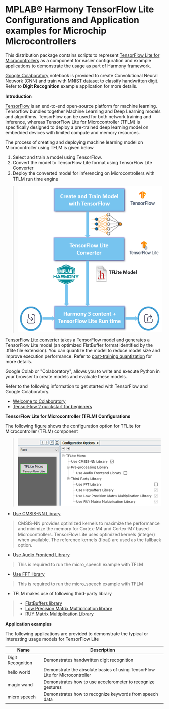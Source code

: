# MPLAB® Harmony TensorFlow Lite Configurations and Application examples for Microchip Microcontrollers

This distribution package contains scripts to represent [TensorFlow Lite for Microcontrollers](https://github.com/tensorflow/tflite-micro) as a component for easier configuration 
and example applications to demonstrate the usage as part of Harmony framework.

[Google Colaboratory](https://github.com/Microchip-MPLAB-Harmony/tflite/scripts/digit_recognition/Digit_Recognition.ipynb) notebook is provided 
to create Convolutional Neural Network (CNN) and train with [MNIST dataset](http://yann.lecun.com/exdb/mnist/) to classify handwritten digit. 
Refer to **Digit Recognition** example application for more details.  

**Introduction**

[TensorFlow](https://github.com/tensorflow/tensorflow) is an end-to-end open-source platform for machine learning. Tensorflow bundles together Machine Learning and Deep Learning models and algorithms. 
TensorFlow can be used for both network training and inference, whereas TensorFlow Lite for Microcontroller (TFLM) is specifically designed to deploy a pre-trained deep learning model on 
embedded devices with limited compute and memory resources.

The process of creating and deploying machine learning model on Microcontroller using TFLM is given below
1. Select and train a model using TensorFlow.
2. Convert the model to TensorFlow Lite format using TensorFlow Lite Converter
3. Deploy the converted model for inferencing on Microcontrollers with TFLM run time engine

> ![ml flow](GUID-22605FE6-45D8-43B3-9032-3E389043C741-low.png)

[TensorFlow Lite converter](https://www.tensorflow.org/lite/convert/) takes a TensorFlow model and generates a TensorFlow Lite model  (an optimized FlatBuffer format identified by the .tflite file extension). 
You can quantize the model to reduce model size and improve execution performance. Refer to [post-training quantization](https://www.tensorflow.org/lite/performance/post_training_quantization) for more details. 

Google Colab or "Colaboratory", allows you to write and execute Python in your browser to create models and evaluate these models. 

Refer to the following information to get started with TensorFlow and Google Colaboratory. 
- [Welcome to Colaboratory](https://colab.research.google.com/notebooks/welcome.ipynb)
- [TensorFlow 2 quickstart for beginners](https://www.tensorflow.org/tutorials/quickstart/beginner)


**TensorFlow Lite for Microcontroller (TFLM) Configurations**

The following figure shows the configuration option for TFLite for Microcontroller (TFLM) component

> ![tflite_configuration](GUID-9EA6AB48-E483-4787-9F41-C7F96B67D615-low.png)

- [Use CMSIS-NN Library](https://github.com/ARM-software/CMSIS_5/tree/develop/CMSIS/NN)
> CMSIS-NN provides optimized kernels to maximize the performance and minimize the memory for Cortex-M4 and Cortex-M7 based Microcontrollers.
> TensorFlow Lite uses optimized kernels (integer) when available. The reference kernels (float) are used as the fallback option.

- [Use Audio Frontend Library](https://github.com/tensorflow/tflite-micro/tree/main/tensorflow/lite/experimental/microfrontend)
> This is required to run the micro_speech example with TFLM

- [Use FFT library](https://github.com/mborgerding/kissfft)
> This is required to run the micro_speech example with TFLM

- TFLM makes use of following third-party library
> - [FlatBuffers library](https://github.com/google/flatbuffers)
> - [Low Precision Matrix Multiplication library](https://github.com/google/gemmlowp)
> - [RUY Matrix Multiplication Library](https://github.com/google/ruy)

**Application examples**

The following applications are provided to demonstrate the typical or interesting usage models for TensorFlow Lite

|Name| Description|
|---|---|
|Digit Recognition|Demonstrates handwritten digit recognition|
|hello world|Demonstrate the absolute basics of using TensorFlow Lite for Microcontroller|
|magic wand|Demonstrates how to use accelerometer to recognize gestures|
|micro speech|Demonstrates how to recognize keywords from speech data|